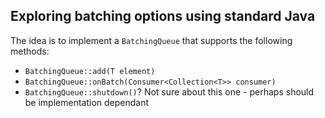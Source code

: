 ## Exploring batching options using standard Java

The idea is to implement a `BatchingQueue` that supports the following methods:
* `BatchingQueue::add(T element)`
* `BatchingQueue::onBatch(Consumer<Collection<T>> consumer)`
* `BatchingQueue::shutdown()`? Not sure about this one - perhaps should be implementation dependant
